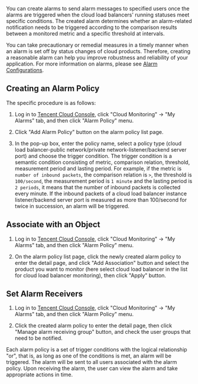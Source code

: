 You can create alarms to send alarm messages to specified users once the alarms are triggered when the cloud load balancers' running statuses meet specific conditions. The created alarm determines whether an alarm-related notification needs to be triggered according to the comparison results between a monitored metric and a specific threshold at intervals.

You can take precautionary or remedial measures in a timely manner when an alarm is set off by status changes of cloud products. Therefore, creating a reasonable alarm can help you improve robustness and reliability of your application. For more information on alarms, please see [Alarm Configurations](/document/product/248/1073).

## Creating an Alarm Policy

The specific procedure is as follows:

1. Log in to [Tencent Cloud Console](http://console.tcecqpoc.fsphere.cn/), click "Cloud Monitoring" -> "My Alarms" tab, and then click "Alarm Policy" menu.

2. Click "Add Alarm Policy" button on the alarm policy list page.

3. In the pop-up box, enter the policy name, select a policy type (cloud load balancer-public network/private network-listener/backend server port) and choose the trigger condition.
The trigger condition is a semantic condition consisting of metric, comparison relation, threshold, measurement period and lasting period.
For example, if the metric is `number of inbound packets`, the comparison relation is `>`, the threshold is `100/second`, the measurement period is `1 minute` and the lasting period is `2 periods`, it means that the number of inbound packets is collected every minute. If the inbound packets of a cloud load balancer instance listener/backend server port is measured as more than 100/second for twice in succession, an alarm will be triggered.


## Associate with an Object
1. Log in to [Tencent Cloud Console](http://console.tcecqpoc.fsphere.cn/), click "Cloud Monitoring" -> "My Alarms" tab, and then click "Alarm Policy" menu.

2. On the alarm policy list page, click the newly created alarm policy to enter the detail page, and click "Add Association" button and select the product you want to monitor (here select cloud load balancer in the list for cloud load balancer monitoring), then click "Apply" button.

## Set Alarm Receivers
1. Log in to [Tencent Cloud Console](http://console.tcecqpoc.fsphere.cn/), click "Cloud Monitoring" -> "My Alarms" tab, and then click "Alarm Policy" menu.

2. Click the created alarm policy to enter the detail page, then click "Manage alarm receiving group" button, and check the user groups that need to be notified.

Each alarm policy is a set of trigger conditions with the logical relationship "or", that is, as long as one of the conditions is met, an alarm will be triggered. The alarm will be sent to all users associated with the alarm policy. Upon receiving the alarm, the user can view the alarm and take appropriate actions in time.

